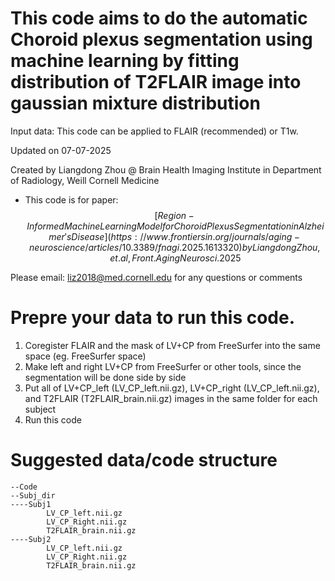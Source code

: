 # This code aims to do the automatic Choroid plexus segmentation using machine learning by fitting distribution of T2FLAIR image into gaussian mixture distribution

Input data: This code can be applied to FLAIR (recommended) or T1w.

Updated on 07-07-2025

Created by Liangdong Zhou @ Brain Health Imaging Institute in Department of Radiology, Weill Cornell Medicine

* This code is for paper:
$$  [Region-Informed Machine Learning Model for Choroid Plexus Segmentation in  Alzheimer's Disease](https://www.frontiersin.org/journals/aging-neuroscience/articles/10.3389/fnagi.2025.1613320)
by Liangdong  Zhou, et. al, Front. Aging Neurosci. 2025
$$

Please email: liz2018@med.cornell.edu for any questions or comments

# Prepre your data to run this code.
1. Coregister FLAIR and the mask of LV+CP from FreeSurfer into the same space (eg. FreeSurfer space)
2. Make left and right LV+CP from FreeSurfer or other tools, since the segmentation will be done side by side
3. Put all of LV+CP_left (LV_CP_left.nii.gz), LV+CP_right (LV_CP_left.nii.gz), and T2FLAIR (T2FLAIR_brain.nii.gz) images in the same folder for each subject
4. Run this code

# Suggested data/code structure
```
--Code
--Subj_dir
----Subj1
        LV_CP_left.nii.gz
        LV_CP_Right.nii.gz
        T2FLAIR_brain.nii.gz
----Subj2
        LV_CP_left.nii.gz
        LV_CP_Right.nii.gz
        T2FLAIR_brain.nii.gz
```
